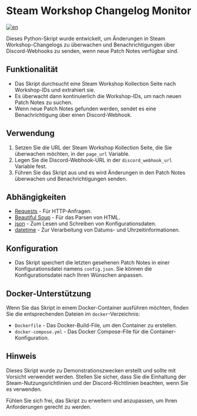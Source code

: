 # Steam Workshop Changelog Monitor
[![en](https://img.shields.io/badge/lang-en-red)](https://github.com/SoulofSorrow/Steam-Patchnotes/blob/main/README.md)

Dieses Python-Skript wurde entwickelt, um Änderungen in Steam Workshop-Changelogs zu überwachen und Benachrichtigungen über Discord-Webhooks zu senden, wenn neue Patch Notes verfügbar sind.

## Funktionalität

- Das Skript durchsucht eine Steam Workshop Kollection Seite nach Workshop-IDs und extrahiert sie.
- Es überwacht dann kontinuierlich die Workshop-IDs, um nach neuen Patch Notes zu suchen.
- Wenn neue Patch Notes gefunden werden, sendet es eine Benachrichtigung über einen Discord-Webhook.

## Verwendung

1. Setzen Sie die URL der Steam Workshop Kollection Seite, die Sie überwachen möchten, in der `page_url` Variable.
2. Legen Sie die Discord-Webhook-URL in der `discord_webhook_url` Variable fest.
3. Führen Sie das Skript aus und es wird Änderungen in den Patch Notes überwachen und Benachrichtigungen senden.

## Abhängigkeiten

- [Requests](https://docs.python-requests.org/en/latest/) - Für HTTP-Anfragen.
- [Beautiful Soup](https://www.crummy.com/software/BeautifulSoup/) - Für das Parsen von HTML.
- [json](https://docs.python.org/3/library/json.html) - Zum Lesen und Schreiben von Konfigurationsdaten.
- [datetime](https://docs.python.org/3/library/datetime.html) - Zur Verarbeitung von Datums- und Uhrzeitinformationen.

## Konfiguration

- Das Skript speichert die letzten gesehenen Patch Notes in einer Konfigurationsdatei namens `config.json`. Sie können die Konfigurationsdatei nach Ihren Wünschen anpassen.

## Docker-Unterstützung

Wenn Sie das Skript in einem Docker-Container ausführen möchten, finden Sie die entsprechenden Dateien im `docker`-Verzeichnis:
- `Dockerfile` - Das Docker-Build-File, um den Container zu erstellen.
- `docker-compose.yml` - Das Docker Compose-File für die Container-Konfiguration.

## Hinweis

Dieses Skript wurde zu Demonstrationszwecken erstellt und sollte mit Vorsicht verwendet werden. Stellen Sie sicher, dass Sie die Einhaltung der Steam-Nutzungsrichtlinien und der Discord-Richtlinien beachten, wenn Sie es verwenden.

Fühlen Sie sich frei, das Skript zu erweitern und anzupassen, um Ihren Anforderungen gerecht zu werden.
